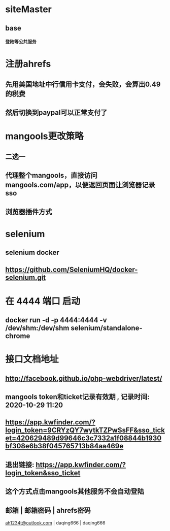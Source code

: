 # siteMaster

## base 
#### 登陆等公共服务

# 注册ahrefs
## 先用美国地址中行信用卡支付，会失败，会算出0.49的税费
## 然后切换到paypal可以正常支付了

# mangools更改策略
## 二选一
## 代理整个mangools，直接访问 mangools.com/app，以便返回页面让浏览器记录sso
## 浏览器插件方式

# selenium
## selenium docker
## https://github.com/SeleniumHQ/docker-selenium.git
# 在 4444 端口 启动
## docker run -d -p 4444:4444 -v /dev/shm:/dev/shm selenium/standalone-chrome
# 接口文档地址
## http://facebook.github.io/php-webdriver/latest/

## mangools token和ticket记录有效期 , 记录时间: 2020-10-29 11:20
## https://app.kwfinder.com/?login_token=9CRYzQY7wytkTZPwSsFF&sso_ticket=420629489d99646c3c7332a1f08844b1930bf308e6b38f045765713b84aa469e
## 退出链接: https://app.kwfinder.com/?login_token&sso_ticket
## 这个方式点击mangools其他服务不会自动登陆

邮箱 | 邮箱密码 | ahrefs密码
--------------------------------------------------------

ah1234t@outlook.com  | daqing666  | daqing666

